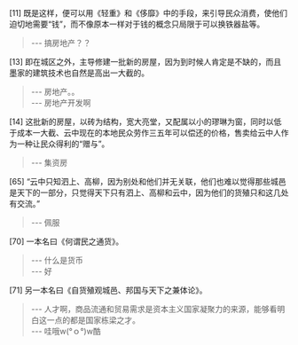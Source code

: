 
[11] 既是这样，便可以用《轻重》和《侈靡》中的手段，来引导民众消费，使他们迫切地需要“钱”，而不像原本一样对于钱的概念只局限于可以换铁器盐等。
>--- 搞房地产？？<br>

[13] 即在城区之外，主导修建一批新的房屋，因为到时候人肯定是不缺的，而且墨家的建筑技术也自然是高出一大截的。
>--- 房地产。。<br>
>--- 房地产开发啊<br>

[14] 这批新的房屋，以砖为结构，宽大亮堂，又配属以小的璆琳为窗，同时以低于成本一大截、云中现在的本地民众劳作三五年可以偿还的价格，售卖给云中人作为一种让民众得利的“赠与”。
>--- 集资房<br>

[65] “云中只知泗上、高柳，因为别处和他们并无关联，他们也难以觉得那些城邑是天下的一部分，只觉得天下只有泗上、高柳和云中，因为他们的货殖只和这几处有交流。”
>--- 佩服<br>

[70] 一本名曰《何谓民之通货》。
>--- 什么是货币<br>
>--- 好<br>

[71] 另一本名曰《自货殖观城邑、邦国与天下之兼体论》。
>--- 人才啊，商品流通和贸易需求是资本主义国家凝聚力的来源，能够看明白这一点的都是国家栋梁之才。<br>
>--- 哇哦w(°ｏ°)w酷<br>
